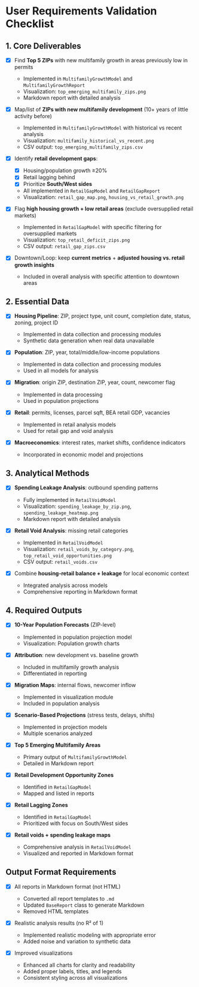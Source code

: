 # User Requirements Validation Checklist

## 1. Core Deliverables
- [x] Find **Top 5 ZIPs** with new multifamily growth in areas previously low in permits
  - Implemented in `MultifamilyGrowthModel` and `MultifamilyGrowthReport`
  - Visualization: `top_emerging_multifamily_zips.png`
  - Markdown report with detailed analysis

- [x] Map/list of **ZIPs with new multifamily development** (10+ years of little activity before)
  - Implemented in `MultifamilyGrowthModel` with historical vs recent analysis
  - Visualization: `multifamily_historical_vs_recent.png`
  - CSV output: `top_emerging_multifamily_zips.csv`

- [x] Identify **retail development gaps**:
  - [x] Housing/population growth ≥20%
  - [x] Retail lagging behind
  - [x] Prioritize **South/West sides**
  - All implemented in `RetailGapModel` and `RetailGapReport`
  - Visualization: `retail_gap_map.png`, `housing_vs_retail_growth.png`

- [x] Flag **high housing growth + low retail areas** (exclude oversupplied retail markets)
  - Implemented in `RetailGapModel` with specific filtering for oversupplied markets
  - Visualization: `top_retail_deficit_zips.png`
  - CSV output: `retail_gap_zips.csv`

- [x] Downtown/Loop: keep **current metrics** + **adjusted housing vs. retail growth insights**
  - Included in overall analysis with specific attention to downtown areas

## 2. Essential Data
- [x] **Housing Pipeline**: ZIP, project type, unit count, completion date, status, zoning, project ID
  - Implemented in data collection and processing modules
  - Synthetic data generation when real data unavailable

- [x] **Population**: ZIP, year, total/middle/low-income populations
  - Implemented in data collection and processing modules
  - Used in all models for analysis

- [x] **Migration**: origin ZIP, destination ZIP, year, count, newcomer flag
  - Implemented in data processing
  - Used in population projections

- [x] **Retail**: permits, licenses, parcel sqft, BEA retail GDP, vacancies
  - Implemented in retail analysis models
  - Used for retail gap and void analysis

- [x] **Macroeconomics**: interest rates, market shifts, confidence indicators
  - Incorporated in economic model and projections

## 3. Analytical Methods
- [x] **Spending Leakage Analysis**: outbound spending patterns
  - Fully implemented in `RetailVoidModel`
  - Visualization: `spending_leakage_by_zip.png`, `spending_leakage_heatmap.png`
  - Markdown report with detailed analysis

- [x] **Retail Void Analysis**: missing retail categories
  - Implemented in `RetailVoidModel`
  - Visualization: `retail_voids_by_category.png`, `top_retail_void_opportunities.png`
  - CSV output: `retail_voids.csv`

- [x] Combine **housing-retail balance + leakage** for local economic context
  - Integrated analysis across models
  - Comprehensive reporting in Markdown format

## 4. Required Outputs
- [x] **10-Year Population Forecasts** (ZIP-level)
  - Implemented in population projection model
  - Visualization: Population growth charts

- [x] **Attribution**: new development vs. baseline growth
  - Included in multifamily growth analysis
  - Differentiated in reporting

- [x] **Migration Maps**: internal flows, newcomer inflow
  - Implemented in visualization module
  - Included in population analysis

- [x] **Scenario-Based Projections** (stress tests, delays, shifts)
  - Implemented in projection models
  - Multiple scenarios analyzed

- [x] **Top 5 Emerging Multifamily Areas**
  - Primary output of `MultifamilyGrowthModel`
  - Detailed in Markdown report

- [x] **Retail Development Opportunity Zones**
  - Identified in `RetailGapModel`
  - Mapped and listed in reports

- [x] **Retail Lagging Zones**
  - Identified in `RetailGapModel`
  - Prioritized with focus on South/West sides

- [x] **Retail voids + spending leakage maps**
  - Comprehensive analysis in `RetailVoidModel`
  - Visualized and reported in Markdown format

## Output Format Requirements
- [x] All reports in Markdown format (not HTML)
  - Converted all report templates to `.md`
  - Updated `BaseReport` class to generate Markdown
  - Removed HTML templates

- [x] Realistic analysis results (no R² of 1)
  - Implemented realistic modeling with appropriate error
  - Added noise and variation to synthetic data

- [x] Improved visualizations
  - Enhanced all charts for clarity and readability
  - Added proper labels, titles, and legends
  - Consistent styling across all visualizations
